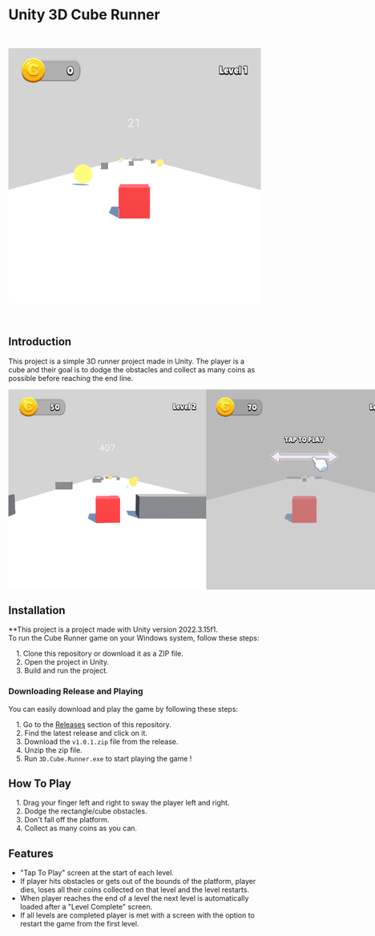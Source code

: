 # Unity 3D Cube Runner

<br>
<p align="center">
    <img src="Screenshots/Cube-Runner-screenshot1.png" alt="In-Game" />
</p>
<br>

## Introduction

This project is a simple 3D runner project made in Unity. The player is a cube and their goal is to dodge the obstacles and collect as many coins as possible before reaching the end line.  

<div style="display: flex; justify-content: space-between;">
    <img src="Screenshots/Cube-Runner-screenshot2.png" width="400" height="400" alt="In-Game" />
    <img src="Screenshots/Cube-Runner-screenshot3.png" width="400" height="400" alt="In-Game" />
</div>

## Installation

**This project is a project made with Unity version 2022.3.15f1.  
To run the Cube Runner game on your Windows system, follow these steps:  

&nbsp;&nbsp;&nbsp; 1. Clone this repository or download it as a ZIP file.  
&nbsp;&nbsp;&nbsp; 2. Open the project in Unity.  
&nbsp;&nbsp;&nbsp; 3. Build and run the project.  


### Downloading Release and Playing

You can easily download and play the game by following these steps:

&nbsp;&nbsp;&nbsp; 1. Go to the [Releases](https://github.com/AnastasyaDuygu/Cube-Runner/releases) section of this repository.  
&nbsp;&nbsp;&nbsp; 2. Find the latest release and click on it.  
&nbsp;&nbsp;&nbsp; 3. Download the ` v1.0.1.zip ` file from the release.  
&nbsp;&nbsp;&nbsp; 4. Unzip the zip file.    
&nbsp;&nbsp;&nbsp; 5. Run ` 3D.Cube.Runner.exe ` to start playing the game !  


## How To Play
&nbsp;&nbsp;&nbsp; 1. Drag your finger left and right to sway the player left and right.  
&nbsp;&nbsp;&nbsp; 2. Dodge the rectangle/cube obstacles.  
&nbsp;&nbsp;&nbsp; 3. Don't fall off the platform.  
&nbsp;&nbsp;&nbsp; 4. Collect as many coins as you can.  


## Features

- "Tap To Play" screen at the start of each level.
- If player hits obstacles or gets out of the bounds of the platform, player dies, loses all their coins collected on that level and the level restarts.
- When player reaches the end of a level the next level is automatically loaded after a "Level Complete" screen.
- If all levels are completed player is met with a screen with the option to restart the game from the first level.
